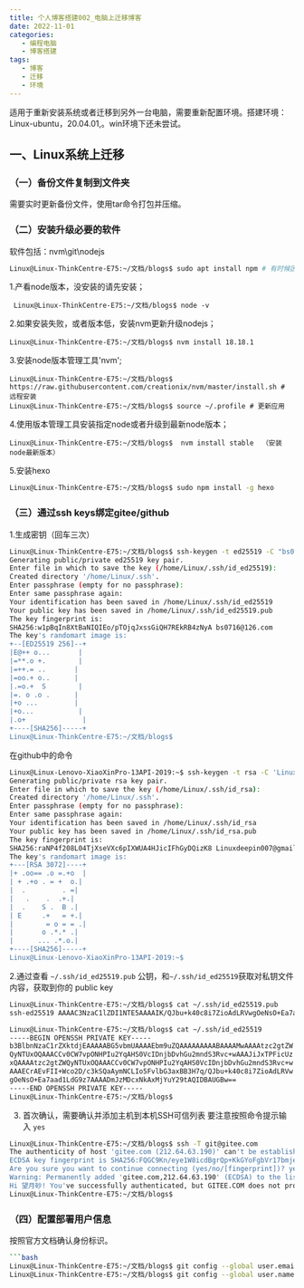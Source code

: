 ```yaml
---
title: 个人博客搭建002_电脑上迁移博客
date: 2022-11-01
categories:
   - 编程电脑
   - 博客搭建
tags: 
   - 博客
   - 迁移
   - 环境 
---
```


适用于重新安装系统或者迁移到另外一台电脑，需要重新配置环境。搭建环境：Linux-ubuntu，20.04.01,。win环境下还未尝试。
<!-- more -->

## 一、Linux系统上迁移

### （一）备份文件复制到文件夹

需要实时更新备份文件，使用tar命令打包并压缩。

### （二）安装升级必要的软件

软件包括：nvm\git\nodejs

```bash
Linux@Linux-ThinkCentre-E75:~/文档/blogs$ sudo apt install npm # 有时候因为版本不对报错，需要把nodejs升级到最新版本
```

1.产看node版本，没安装的请先安装；

```
 Linux@Linux-ThinkCentre-E75:~/文档/blogs$ node -v
```

2.如果安装失败，或者版本低，安装nvm更新升级nodejs；

```
Linux@Linux-ThinkCentre-E75:~/文档/blogs$ nvm install 18.18.1  
```

3.安装node版本管理工具'nvm';

```
Linux@Linux-ThinkCentre-E75:~/文档/blogs$ https://raw.githubusercontent.com/creationix/nvm/master/install.sh # 远程安装
Linux@Linux-ThinkCentre-E75:~/文档/blogs$ source ~/.profile # 更新应用
```

4.使用版本管理工具安装指定node或者升级到最新node版本；

```
Linux@Linux-ThinkCentre-E75:~/文档/blogs$  nvm install stable  （安装node最新版本）
```

5.安装hexo

```bash
Linux@Linux-ThinkCentre-E75:~/文档/blogs$ sudo npm install -g hexo

```

### （三）通过ssh keys绑定gitee/github

1.生成密钥（回车三次）

```bash
Linux@Linux-ThinkCentre-E75:~/文档/blogs$ ssh-keygen -t ed25519 -C "bs0716@126.com"  
Generating public/private ed25519 key pair.
Enter file in which to save the key (/home/Linux/.ssh/id_ed25519): 
Created directory '/home/Linux/.ssh'.
Enter passphrase (empty for no passphrase): 
Enter same passphrase again: 
Your identification has been saved in /home/Linux/.ssh/id_ed25519
Your public key has been saved in /home/Linux/.ssh/id_ed25519.pub
The key fingerprint is:
SHA256:w1pBqIn8XtBaNIQIEo/pTOjqJxssGiQH7REkRB4zNyA bs0716@126.com
The key's randomart image is:
+--[ED25519 256]--+
|E@++ o...       |
|=**.o +.        |
|=++.= ..       |
|=oo.+ o..      |
|.=o.+  S        |
|=. o .o .      |
|+o ...         |
|+o...           |
|.o+              |
+----[SHA256]-----+
Linux@Linux-ThinkCentre-E75:~/文档/blogs$
```

在github中的命令

```bash
Linux@Linux-Lenovo-XiaoXinPro-13API-2019:~$ ssh-keygen -t rsa -C 'Linuxdeepin007@gmail.com'
Generating public/private rsa key pair.
Enter file in which to save the key (/home/Linux/.ssh/id_rsa): 
Created directory '/home/Linux/.ssh'.
Enter passphrase (empty for no passphrase): 
Enter same passphrase again: 
Your identification has been saved in /home/Linux/.ssh/id_rsa
Your public key has been saved in /home/Linux/.ssh/id_rsa.pub
The key fingerprint is:
SHA256:raNP4f208L04TjXseVXc6pIXWUA4HJicIFhGyDQizK8 Linuxdeepin007@gmail.com
The key's randomart image is:
+---[RSA 3072]----+
|+ .oo== .o =.+o  |
| + .+o . = +  o.|
|  .         . =|
|   .    .  .+.|
|  .    S .  B .|
| E     .+   = +.|
|        = o = = .|
|       o .*.* .|
|      ... .*.o.|
+----[SHA256]-----+
Linux@Linux-Lenovo-XiaoXinPro-13API-2019:~$ 

```

2.通过查看 `~/.ssh/id_ed25519.pub` 公钥，和`~/.ssh/id_ed25519`获取对私钥文件内容，获取到你的 public key

```bash
Linux@Linux-ThinkCentre-E75:~/文档/blogs$ cat ~/.ssh/id_ed25519.pub
ssh-ed25519 AAAAC3NzaC1lZDI1NTE5AAAAIK/QJbu+k40c8i7ZioAdLRVwgOeNsO+Ea7aad1LdG9z7 bs0716@126.com

Linux@Linux-ThinkCentre-E75:~/文档/blogs$ cat ~/.ssh/id_ed25519
-----BEGIN OPENSSH PRIVATE KEY-----
b3BlbnNzaC1rZXktdjEAAAAABG5vbmUAAAAEbm9uZQAAAAAAAAABAAAAMwAAAAtzc2gtZW
QyNTUxOQAAACCv0CW7vpONHPIu2YqAHS0VcIDnjbDvhGu2mndS3Rvc+wAAAJiJxTPFicUz
xQAAAAtzc2gtZWQyNTUxOQAAACCv0CW7vpONHPIu2YqAHS0VcIDnjbDvhGu2mndS3Rvc+w
AAAECrAEvFII+Wco2D/c3kSQaAymNCLIo5FvlbG3axBB3H7q/QJbu+k40c8i7ZioAdLRVw
gOeNsO+Ea7aad1LdG9z7AAAADmJzMDcxNkAxMjYuY29tAQIDBAUGBw==
-----END OPENSSH PRIVATE KEY-----
Linux@Linux-ThinkCentre-E75:~/文档/blogs$
```

3. 首次确认，需要确认并添加主机到本机SSH可信列表
要注意按照命令提示输入 `yes`

```bash
Linux@Linux-ThinkCentre-E75:~/文档/blogs$ ssh -T git@gitee.com
The authenticity of host 'gitee.com (212.64.63.190)' can't be established.
ECDSA key fingerprint is SHA256:FQGC9Kn/eye1W8icdBgrQp+KkGYoFgbVr17bmjey0Wc.
Are you sure you want to continue connecting (yes/no/[fingerprint])? yes
Warning: Permanently added 'gitee.com,212.64.63.190' (ECDSA) to the list of known hosts.
Hi 望月砂! You've successfully authenticated, but GITEE.COM does not provide shell access.
Linux@Linux-ThinkCentre-E75:~/文档/blogs$
```

### （四）配置部署用户信息

按照官方文档确认身份标识。

```bash
```bash
Linux@Linux-ThinkCentre-E75:~/文档/blogs$ git config --global user.email "bs0716@126.com"
Linux@Linux-ThinkCentre-E75:~/文档/blogs$ git config --global user.name "Linuxdeepin007"
```
